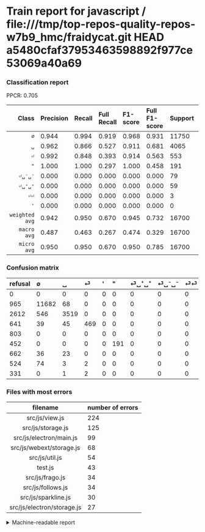 # Train report for javascript / file:///tmp/top-repos-quality-repos-w7b9_hmc/fraidycat.git HEAD a5480cfaf37953463598892f977ce53069a40a69

### Classification report

PPCR: 0.705

| Class | Precision | Recall | Full Recall | F1-score | Full F1-score | Support | Full Support | PPCR |
|------:|:----------|:-------|:------------|:---------|:---------|:--------|:-------------|:-----|
| `∅` | 0.944| 0.994| 0.919| 0.968| 0.931| 11750| 12715| 0.924 |
| `␣` | 0.962| 0.866| 0.527| 0.911| 0.681| 4065| 6677| 0.609 |
| `⏎` | 0.992| 0.848| 0.393| 0.914| 0.563| 553| 1194| 0.463 |
| `"` | 1.000| 1.000| 0.297| 1.000| 0.458| 191| 643| 0.297 |
| `⏎␣⁻␣⁻` | 0.000| 0.000| 0.000| 0.000| 0.000| 79| 603| 0.131 |
| `⏎␣⁺␣⁺` | 0.000| 0.000| 0.000| 0.000| 0.000| 59| 721| 0.082 |
| `⏎⏎` | 0.000| 0.000| 0.000| 0.000| 0.000| 3| 334| 0.009 |
| `'` | 0.000| 0.000| 0.000| 0.000| 0.000| 0| 803| 0.000 |
| `weighted avg` | 0.942| 0.950| 0.670| 0.945| 0.732| 16700| 23690| 0.705 |
| `macro avg` | 0.487| 0.463| 0.267| 0.474| 0.329| 16700| 23690| 0.705 |
| `micro avg` | 0.950| 0.950| 0.670| 0.950| 0.785| 16700| 23690| 0.705 |

### Confusion matrix

|refusal|  ∅| ␣| ⏎| '| "| ⏎␣⁺␣⁺| ⏎␣⁻␣⁻| ⏎⏎| 
|:---|:---|:---|:---|:---|:---|:---|:---|:---|
|0 |0 |0 |0 |0 |0 |0 |0 |0 |
|965 |11682 |68 |0 |0 |0 |0 |0 |0 |
|2612 |546 |3519 |0 |0 |0 |0 |0 |0 |
|641 |39 |45 |469 |0 |0 |0 |0 |0 |
|803 |0 |0 |0 |0 |0 |0 |0 |0 |
|452 |0 |0 |0 |0 |191 |0 |0 |0 |
|662 |36 |23 |0 |0 |0 |0 |0 |0 |
|524 |74 |3 |2 |0 |0 |0 |0 |0 |
|331 |0 |1 |2 |0 |0 |0 |0 |0 |

### Files with most errors

| filename | number of errors|
|:----:|:-----|
| src/js/view.js | 224 |
| src/js/storage.js | 125 |
| src/js/electron/main.js | 99 |
| src/js/webext/storage.js | 68 |
| src/js/util.js | 54 |
| test.js | 43 |
| src/js/frago.js | 34 |
| src/js/follows.js | 34 |
| src/js/sparkline.js | 30 |
| src/js/electron/storage.js | 27 |

<details>
    <summary>Machine-readable report</summary>
```json
{
  "cl_report": {"\"": {"f1-score": 1.0, "precision": 1.0, "recall": 1.0, "support": 191}, "\u0027": {"f1-score": 0.0, "precision": 0.0, "recall": 0.0, "support": 0}, "macro avg": {"f1-score": 0.474223951528446, "precision": 0.48714112240095375, "recall": 0.46349958607585, "support": 16700}, "micro avg": {"f1-score": 0.9497604790419162, "precision": 0.9497604790419162, "recall": 0.9497604790419162, "support": 16700}, "weighted avg": {"f1-score": 0.9448475548536617, "precision": 0.9424548988892711, "recall": 0.9497604790419162, "support": 16700}, "\u2205": {"f1-score": 0.9683756787002115, "precision": 0.9438474589965258, "recall": 0.9942127659574468, "support": 11750}, "\u23ce": {"f1-score": 0.9142300194931774, "precision": 0.9915433403805497, "recall": 0.8481012658227848, "support": 553}, "\u23ce\u23ce": {"f1-score": 0.0, "precision": 0.0, "recall": 0.0, "support": 3}, "\u23ce\u2423\u207a\u2423\u207a": {"f1-score": 0.0, "precision": 0.0, "recall": 0.0, "support": 59}, "\u23ce\u2423\u207b\u2423\u207b": {"f1-score": 0.0, "precision": 0.0, "recall": 0.0, "support": 79}, "\u2423": {"f1-score": 0.9111859140341791, "precision": 0.9617381798305548, "recall": 0.8656826568265683, "support": 4065}},
  "cl_report_full": {"\"": {"f1-score": 0.4580335731414868, "precision": 1.0, "recall": 0.29704510108864696, "support": 643}, "\u0027": {"f1-score": 0.0, "precision": 0.0, "recall": 0.0, "support": 803}, "macro avg": {"f1-score": 0.32909693965773906, "precision": 0.48714112240095375, "recall": 0.26695411161249333, "support": 23690}, "micro avg": {"f1-score": 0.7853924238672939, "precision": 0.9497604790419162, "recall": 0.6695230054875475, "support": 23690}, "weighted avg": {"f1-score": 0.7324709090621709, "precision": 0.8547677930048043, "recall": 0.6695230054875475, "support": 23690}, "\u2205": {"f1-score": 0.9311334289813487, "precision": 0.9438474589965258, "recall": 0.9187573731812819, "support": 12715}, "\u23ce": {"f1-score": 0.5626874625074986, "precision": 0.9915433403805497, "recall": 0.3927973199329983, "support": 1194}, "\u23ce\u23ce": {"f1-score": 0.0, "precision": 0.0, "recall": 0.0, "support": 334}, "\u23ce\u2423\u207a\u2423\u207a": {"f1-score": 0.0, "precision": 0.0, "recall": 0.0, "support": 721}, "\u23ce\u2423\u207b\u2423\u207b": {"f1-score": 0.0, "precision": 0.0, "recall": 0.0, "support": 603}, "\u2423": {"f1-score": 0.6809210526315789, "precision": 0.9617381798305548, "recall": 0.5270330986970196, "support": 6677}},
  "ppcr": 0.7049387927395525
}
```
</details>
